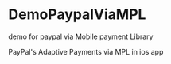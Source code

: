 # DemoPaypalViaMPL
demo for paypal via Mobile payment Library


PayPal's Adaptive Payments via MPL in ios app

